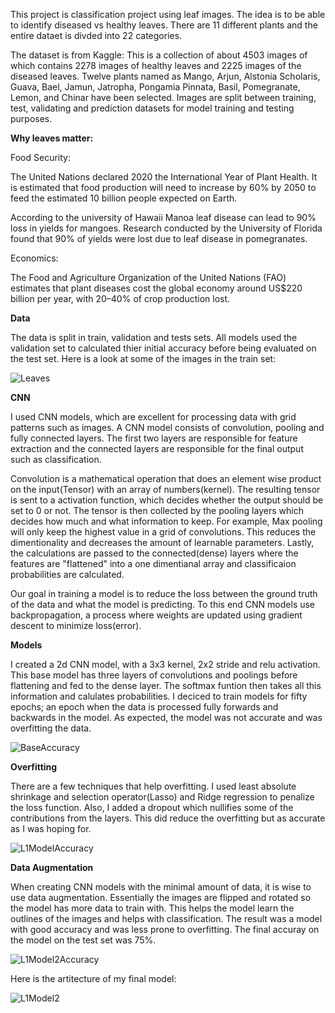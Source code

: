 This project is classification project using leaf images. The idea is to be able to identify diseased vs healthy leaves. There are 11 different plants and the entire dataet is divded into 22 categories.

The dataset is from Kaggle: This is a collection of about 4503 images of which contains 2278 images of healthy leaves and 2225 images of the diseased leaves. Twelve plants named as Mango, Arjun, Alstonia Scholaris, Guava, Bael, Jamun, Jatropha, Pongamia Pinnata, Basil, Pomegranate, Lemon, and Chinar have been selected. Images are split between training, test, validating and prediction datasets for model training and testing purposes.

**Why leaves matter:**

Food Security:

The United Nations declared 2020 the International Year of Plant Health. It is estimated that food production will need to increase by 60% by 2050 to feed the estimated 10 billion people expected on Earth.

According to the university of Hawaii Manoa leaf disease can lead to 90% loss in yields for mangoes. Research conducted by the University of Florida found that 90% of yields were lost due to leaf disease in pomegranates. 

Economics:

The Food and Agriculture Organization of the United Nations (FAO) estimates that plant diseases cost the global economy around US$220 billion per year, with 20–40% of crop production lost.

**Data**

The data is split in train, validation and tests sets. All models used the validation set to calculated thier initial accuracy before being evaluated on the test set. Here is a look at some of the images in the train set:

![Leaves](https://user-images.githubusercontent.com/115169255/219439381-782abf30-e933-4a1f-a1f4-322a10c271f6.png)

**CNN**

I used CNN models, which are excellent for processing data with grid patterns such as images. A CNN model consists of convolution, pooling and fully connected layers. The first two layers are responsible for feature extraction and the connected layers are responsible for the final output such as classification. 

Convolution is a mathematical operation that does an element wise product on the input(Tensor) with an array of numbers(kernel). The resulting tensor is sent to a activation function, which decides whether the output should be set to 0 or not. The tensor is then collected by the pooling layers which decides how much and what information to keep. For example, Max pooling will only keep the highest value in a grid of convolutions. This reduces the dimentionality and decreases the amount of learnable parameters. Lastly, the calculations are passed to the connected(dense) layers where the features are "flattened" into a one dimentianal array and classificaion probabilities are calculated. 

Our goal in training a model is to reduce the loss between the ground truth of the data and what the model is predicting. To this end CNN models use backpropagation, a process where weights are updated using gradient descent to minimize loss(error).

**Models**

I created a 2d CNN model, with a 3x3 kernel, 2x2 stride and relu activation. This base model has three layers of convolutions and poolings before flattening and fed to the dense layer. The softmax funtion then takes all this information and calulates probabilities. I deciced to train models for fifty epochs; an epoch when the data is processed fully forwards and backwards in the model. As expected, the model was not accurate and was overfitting the data. 

![BaseAccuracy](https://user-images.githubusercontent.com/115169255/219435623-e53a471e-a37f-4524-aca4-2538cc552f23.png)

**Overfitting**

There are a few techniques that help overfitting. I used least absolute shrinkage and selection operator(Lasso) and Ridge regression to penalize the loss function. Also, I added a dropout which nullifies some of the contributions from the layers. This did reduce the overfitting but as accurate as I was hoping for.

![L1ModelAccuracy](https://user-images.githubusercontent.com/115169255/219440404-f9c5a057-fb18-42f8-b637-9aa77fc616e8.png)


**Data Augmentation**

When creating CNN models with the minimal amount of data, it is wise to use data augmentation. Essentially the images are flipped and rotated so the model has more data to train with. This helps the model learn the outlines of the images and helps with classification. The result was a model with good accuracy and was less prone to overfitting. The final accuray on the model on the test set was 75%.

![L1Model2Accuracy](https://user-images.githubusercontent.com/115169255/219446397-6c48c1a5-9049-47b2-8069-879322251dbb.png)

Here is the artitecture of my final model:

![L1Model2](https://user-images.githubusercontent.com/115169255/219447549-63904b21-136f-46a9-bda6-9e4b5546f059.png)


